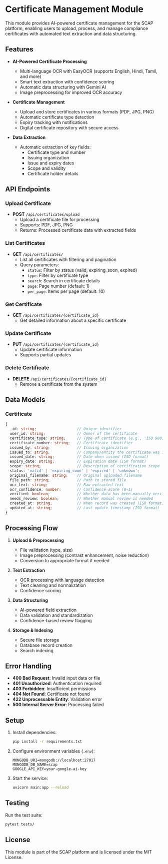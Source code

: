 # Certificate Management Module

This module provides AI-powered certificate management for the SCAP platform, enabling users to upload, process, and manage compliance certificates with automated text extraction and data structuring.

## Features

- **AI-Powered Certificate Processing**
  - Multi-language OCR with EasyOCR (supports English, Hindi, Tamil, and more)
  - Smart text extraction with confidence scoring
  - Automatic data structuring with Gemini AI
  - Image preprocessing for improved OCR accuracy

- **Certificate Management**
  - Upload and store certificates in various formats (PDF, JPG, PNG)
  - Automatic certificate type detection
  - Expiry tracking with notifications
  - Digital certificate repository with secure access

- **Data Extraction**
  - Automatic extraction of key fields:
    - Certificate type and number
    - Issuing organization
    - Issue and expiry dates
    - Scope and validity
    - Certificate holder details

## API Endpoints

### Upload Certificate
- **POST** `/api/certificates/upload`
  - Upload a certificate file for processing
  - Supports: PDF, JPG, PNG
  - Returns: Processed certificate data with extracted fields

### List Certificates
- **GET** `/api/certificates/`
  - List all certificates with filtering and pagination
  - Query parameters:
    - `status`: Filter by status (valid, expiring_soon, expired)
    - `type`: Filter by certificate type
    - `search`: Search in certificate details
    - `page`: Page number (default: 1)
    - `per_page`: Items per page (default: 10)

### Get Certificate
- **GET** `/api/certificates/{certificate_id}`
  - Get detailed information about a specific certificate

### Update Certificate
- **PUT** `/api/certificates/{certificate_id}`
  - Update certificate information
  - Supports partial updates

### Delete Certificate
- **DELETE** `/api/certificates/{certificate_id}`
  - Remove a certificate from the system

## Data Models

### Certificate
```typescript
{
  _id: string;                  // Unique identifier
  user_id: string;              // Owner of the certificate
  certificate_type: string;     // Type of certificate (e.g., 'ISO 9001', 'GOTS')
  certificate_number: string;   // Certificate identifier
  issued_by: string;            // Issuing organization
  issued_to: string;            // Company/entity the certificate was issued to
  issued_date: string;          // Date when issued (ISO format)
  expiry_date: string;          // Expiration date (ISO format)
  scope: string;                // Description of certification scope
  status: 'valid' | 'expiring_soon' | 'expired' | 'unknown';
  original_filename: string;    // Original uploaded filename
  file_path: string;            // Path to stored file
  ocr_text: string;             // Raw extracted text
  ocr_confidence: number;       // Confidence score (0-1)
  verified: boolean;            // Whether data has been manually verified
  needs_review: boolean;        // Whether manual review is needed
  created_at: string;           // When record was created (ISO format)
  updated_at: string;           // Last update timestamp (ISO format)
}
```

## Processing Flow

1. **Upload & Preprocessing**
   - File validation (type, size)
   - Image preprocessing (contrast enhancement, noise reduction)
   - Conversion to appropriate format if needed

2. **Text Extraction**
   - OCR processing with language detection
   - Text cleaning and normalization
   - Confidence scoring

3. **Data Structuring**
   - AI-powered field extraction
   - Data validation and standardization
   - Confidence-based review flagging

4. **Storage & Indexing**
   - Secure file storage
   - Database record creation
   - Search indexing

## Error Handling

- **400 Bad Request**: Invalid input data or file
- **401 Unauthorized**: Authentication required
- **403 Forbidden**: Insufficient permissions
- **404 Not Found**: Certificate not found
- **422 Unprocessable Entity**: Validation error
- **500 Internal Server Error**: Processing failed

## Setup

1. Install dependencies:
   ```bash
   pip install -r requirements.txt
   ```

2. Configure environment variables (`.env`):
   ```
   MONGODB_URI=mongodb://localhost:27017
   MONGODB_DB_NAME=scap
   GOOGLE_API_KEY=your-google-ai-key
   ```

3. Start the service:
   ```bash
   uvicorn main:app --reload
   ```

## Testing

Run the test suite:
```bash
pytest tests/
```

## License

This module is part of the SCAP platform and is licensed under the MIT License.
